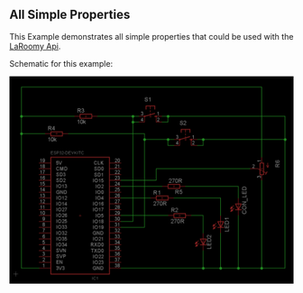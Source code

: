 ## All Simple Properties

This Example demonstrates all simple properties that could be used with the [LaRoomy Api](https://api.laroomy.com/).

Schematic for this example:

![](TestCircuit_Esp32_AllSimpleProperties.png)
